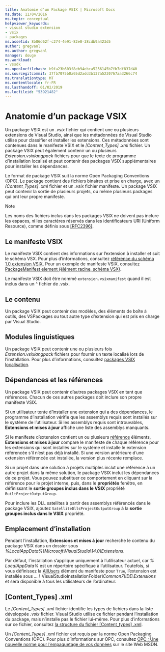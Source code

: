 ```yaml
---
title: Anatomie d’un Package VSIX | Microsoft Docs
ms.date: 11/04/2016
ms.topic: conceptual
helpviewer_keywords:
- visual studio extension
- vsix
- packages
ms.assetid: 8b86d62f-c274-4e91-82e0-38cdb9a423d5
author: gregvanl
ms.author: gregvanl
manager: douge
ms.workload:
- vssdk
ms.openlocfilehash: b9fa23b603f8eb94ebca5256145b7fb7df837d40
ms.sourcegitcommit: 37fb7075b0a65d2add3b137a5230767aa3266c74
ms.translationtype: MT
ms.contentlocale: fr-FR
ms.lasthandoff: 01/02/2019
ms.locfileid: "53921482"
---
```

# <a name="anatomy-of-a-vsix-package"></a>Anatomie d’un package VSIX
Un package VSIX est un *.vsix* fichier qui contient une ou plusieurs extensions de Visual Studio, ainsi que les métadonnées de Visual Studio utilise pour classifier et installer les extensions. Ces métadonnées sont contenues dans le manifeste VSIX et le *[Content_Types] .xml* fichier. Un package VSIX peut également contenir un ou plusieurs *Extension.vsixlangpack* fichiers pour que le texte de programme d’installation localisé et peut contenir des packages VSIX supplémentaires pour installer les dépendances.  
  
 Le format de package VSIX suit la norme Open Packaging Conventions (OPC). Le package contient des fichiers binaires et prise en charge, avec un *[Content_Types] .xml* fichier et un *.vsix* fichier manifeste. Un package VSIX peut contenir la sortie de plusieurs projets, ou même plusieurs packages qui ont leur propre manifeste.  
  
> [!NOTE]
>  Les noms des fichiers inclus dans les packages VSIX ne doivent pas inclure les espaces, ni les caractères réservés dans les identificateurs URI (Uniform Resource), comme définis sous [ \[RFC2396\]](http://go.microsoft.com/fwlink/?LinkId=90339).  
  
## <a name="the-vsix-manifest"></a>Le manifeste VSIX  
 Le manifeste VSIX contient des informations sur l’extension à installer et suit le schéma VSX. Pour plus d’informations, consultez [référence du schéma 1.0 extension VSIX](https://msdn.microsoft.com/library/76e410ec-b1fb-4652-ac98-4a4c52e09a2b). Pour un exemple de manifeste VSIX, consultez [PackageManifest element (élément racine, schéma VSX)](https://msdn.microsoft.com/library/f8ae42ba-775a-4d2b-976a-f556e147f187).  
  
 Le manifeste VSIX doit être nommé `extension.vsixmanifest` quand il est inclus dans un ^ fichier de .vsix.  
  
## <a name="the-content"></a>Le contenu  
 Un package VSIX peut contenir des modèles, des éléments de boîte à outils, des VSPackages ou tout autre type d’extension qui est pris en charge par Visual Studio.  
  
## <a name="language-packs"></a>Modules linguistiques  
 Un package VSIX peut contenir une ou plusieurs fois *Extension.vsixlangpack* fichiers pour fournir un texte localisé lors de l’installation. Pour plus d’informations, consultez [packages VSIX localisation](../extensibility/localizing-vsix-packages.md).  
  
## <a name="dependencies-and-references"></a>Dépendances et les références  
 Un package VSIX peut contenir d’autres packages VSIX en tant que références. Chacun de ces autres packages doit inclure son propre manifeste VSIX.  
  
 Si un utilisateur tente d’installer une extension qui a des dépendances, le programme d’installation vérifie que les assemblys requis sont installés sur le système de l’utilisateur. Si les assemblys requis sont introuvables, **Extensions et mises à jour** affiche une liste des assemblys manquants.  
  
 Si le manifeste d’extension contient un ou plusieurs [référence](/previous-versions/visualstudio/visual-studio-2010/dd393687(v=vs.100)) éléments, **Extensions et mises à jour** compare le manifeste de chaque référence pour les extensions qui sont installés sur le système et installe le extension référencée s’il n’est pas déjà installé. Si une version antérieure d’une extension référencée est installée, la version plus récente remplace.  
  
 Si un projet dans une solution à projets multiples inclut une référence à un autre projet dans la même solution, le package VSIX inclut les dépendances de ce projet. Vous pouvez substituer ce comportement en cliquant sur la référence pour le projet interne, puis, dans le **propriétés** fenêtre, en définissant le **sortie groupes inclus dans le VSIX** propriété `BuiltProjectOutputGroup`.  
  
 Pour inclure les DLL satellites à partir des assemblys référencés dans le package VSIX, ajoutez `SatelliteDllsProjectOutputGroup` à la **sortie groupes inclus dans le VSIX** propriété.  
  
## <a name="installation-location"></a>Emplacement d’installation  
 Pendant l’installation, **Extensions et mises à jour** recherche le contenu du package VSIX dans un dossier sous *%LocalAppData%\Microsoft\VisualStudio\14.0\Extensions*.  
  
 Par défaut, l’installation s’applique uniquement à l’utilisateur actuel, car *% LocalAppData%* est un répertoire spécifique à l’utilisateur. Toutefois, si vous définissez la [AllUsers](https://msdn.microsoft.com/library/ac817f50-3276-4ddb-b467-8bbb1432455b) élément du manifeste pour `True`, l’extension est installée sous <em>... \\</em> VisualStudioInstallationFolder<em>\Common7\IDE\Extensions</em> et sera disponible à tous les utilisateurs de l’ordinateur.  
  
## <a name="contenttypesxml"></a>[Content_Types] .xml  
 Le *[Content_Types] .xml* fichier identifie les types de fichiers dans la liste développée *.vsix* fichier. Visual Studio utilise ce fichier pendant l’installation du package, mais n’installe pas le fichier lui-même. Pour plus d’informations sur ce fichier, consultez [la structure du fichier [Content_types] .xml](the-structure-of-the-content-types-dot-xml-file.md).  
  
 Un *[Content_Types] .xml* fichier est requis par la norme Open Packaging Conventions (OPC). Pour plus d’informations sur OPC, consultez [OPC : Une nouvelle norme pour l’empaquetage de vos données](https://blogs.msdn.microsoft.com/msdnmagazine/2007/08/08/opc-a-new-standard-for-packaging-your-data/) sur le site Web MSDN.